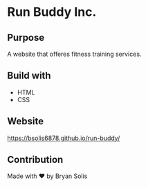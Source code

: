 # Run Buddy Inc.

## Purpose

A website that offeres fitness training services.

## Build with
* HTML
* CSS

## Website

https://bsolis6878.github.io/run-buddy/

## Contribution

Made with ❤️ by Bryan Solis